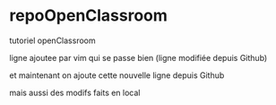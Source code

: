 # repoOpenClassroom
tutoriel openClassroom

ligne ajoutee par vim qui se passe bien (ligne modifiée depuis Github)

et maintenant on ajoute cette nouvelle ligne depuis Github

mais aussi des modifs faits en local
